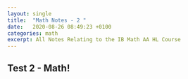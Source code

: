 ```yaml
---
layout: single
title:  "Math Notes - 2 "
date:   2020-08-26 08:49:23 +0100
categories: math 
excerpt: All Notes Relating to the IB Math AA HL Course 
---
```


## Test 2 - Math!